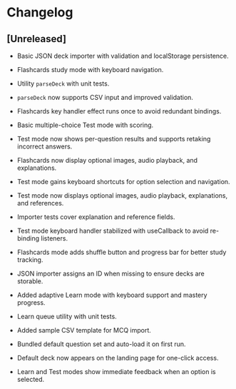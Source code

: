 # Changelog

## [Unreleased]
- Basic JSON deck importer with validation and localStorage persistence.
- Flashcards study mode with keyboard navigation.
- Utility `parseDeck` with unit tests.
- `parseDeck` now supports CSV input and improved validation.
- Flashcards key handler effect runs once to avoid redundant bindings.
- Basic multiple-choice Test mode with scoring.
- Test mode now shows per-question results and supports retaking incorrect answers.
- Flashcards now display optional images, audio playback, and explanations.
- Test mode gains keyboard shortcuts for option selection and navigation.
- Test mode now displays optional images, audio playback, explanations, and references.
- Importer tests cover explanation and reference fields.
- Test mode keyboard handler stabilized with useCallback to avoid re-binding listeners.
- Flashcards mode adds shuffle button and progress bar for better study tracking.
- JSON importer assigns an ID when missing to ensure decks are storable.
- Added adaptive Learn mode with keyboard support and mastery progress.
- Learn queue utility with unit tests.

- Added sample CSV template for MCQ import.
- Bundled default question set and auto-load it on first run.
- Default deck now appears on the landing page for one-click access.
- Learn and Test modes show immediate feedback when an option is selected.
